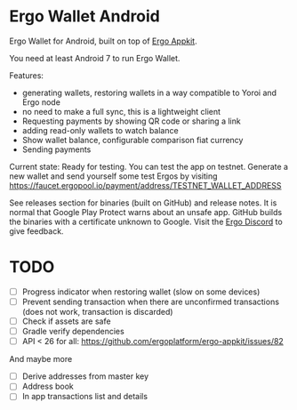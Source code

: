 # Ergo Wallet Android

Ergo Wallet for Android, built on top of [Ergo Appkit](https://github.com/aslesarenko/ergo-appkit).

You need at least Android 7 to run Ergo Wallet.

Features:
* generating wallets, restoring wallets in a way compatible to Yoroi and Ergo node
* no need to make a full sync, this is a lightweight client
* Requesting payments by showing QR code or sharing a link
* adding read-only wallets to watch balance
* Show wallet balance, configurable comparison fiat currency
* Sending payments

Current state: Ready for testing. You can test the app on testnet. Generate a new wallet and send
yourself some test Ergos by visiting https://faucet.ergopool.io/payment/address/TESTNET_WALLET_ADDRESS

See releases section for binaries (built on GitHub) and release notes. It is normal that Google Play Protect warns about
an unsafe app. GitHub builds the binaries with a certificate unknown to Google.
Visit the [Ergo Discord](https://discord.gg/kj7s7nb) to give feedback.

# TODO
- [ ] Progress indicator when restoring wallet (slow on some devices)
- [ ] Prevent sending transaction when there are unconfirmed transactions (does not work, transaction is discarded)
- [ ] Check if assets are safe
- [ ] Gradle verify dependencies
- [ ] API < 26 for all: https://github.com/ergoplatform/ergo-appkit/issues/82

And maybe more
- [ ] Derive addresses from master key
- [ ] Address book
- [ ] In app transactions list and details